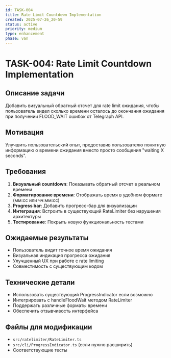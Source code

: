 ```yaml
---
id: TASK-004
title: Rate Limit Countdown Implementation
created: 2025-07-26_20-59
status: active
priority: medium
type: enhancement
phase: van
---
```


# TASK-004: Rate Limit Countdown Implementation

## Описание задачи
Добавить визуальный обратный отсчет для rate limit ожидания, чтобы пользователь видел сколько времени осталось до окончания ожидания при получении FLOOD_WAIT ошибок от Telegraph API.

## Мотивация
Улучшить пользовательский опыт, предоставив пользователю понятную информацию о времени ожидания вместо просто сообщения "waiting X seconds".

## Требования
1. **Визуальный countdown**: Показывать обратный отсчет в реальном времени
2. **Форматирование времени**: Отображать время в удобном формате (мм:сс или чч:мм:сс)
3. **Progress bar**: Добавить прогресс-бар для визуализации
4. **Интеграция**: Встроить в существующий RateLimiter без нарушения архитектуры
5. **Тестирование**: Покрыть новую функциональность тестами

## Ожидаемые результаты
- Пользователь видит точное время ожидания
- Визуальная индикация прогресса ожидания
- Улучшенный UX при работе с rate limiting
- Совместимость с существующим кодом

## Технические детали
- Использовать существующий ProgressIndicator если возможно
- Интегрировать с handleFloodWait методом RateLimiter
- Поддержать различные форматы времени
- Обеспечить отзывчивость интерфейса

## Файлы для модификации
- `src/ratelimiter/RateLimiter.ts`
- `src/cli/ProgressIndicator.ts` (если нужно расширить)
- Соответствующие тесты